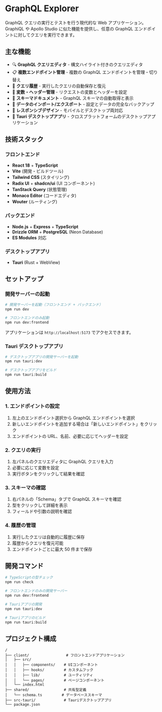 # GraphQL Explorer

GraphQL クエリの実行とテストを行う現代的な Web アプリケーション。GraphiQL や Apollo Studio に似た機能を提供し、任意の GraphQL エンドポイントに対してクエリを実行できます。

## 主な機能

- 🔍 **GraphQL クエリエディタ** - 構文ハイライト付きのクエリエディタ
- 📋 **複数エンドポイント管理** - 複数の GraphQL エンドポイントを管理・切り替え
- 📜 **クエリ履歴** - 実行したクエリの自動保存と復元
- 🎯 **変数・ヘッダー管理** - リクエストの変数とヘッダーを設定
- 📖 **スキーマドキュメント** - GraphQL スキーマの自動取得と表示
- 💾 **データのインポート/エクスポート** - 設定とデータの完全なバックアップ
- 🎨 **レスポンシブデザイン** - モバイルとデスクトップ両対応
- 📱 **Tauri デスクトップアプリ** - クロスプラットフォームのデスクトップアプリケーション

## 技術スタック

### フロントエンド

- **React 18** + **TypeScript**
- **Vite** (開発・ビルドツール)
- **Tailwind CSS** (スタイリング)
- **Radix UI** + **shadcn/ui** (UI コンポーネント)
- **TanStack Query** (状態管理)
- **Monaco Editor** (コードエディタ)
- **Wouter** (ルーティング)

### バックエンド

- **Node.js** + **Express** + **TypeScript**
- **Drizzle ORM** + **PostgreSQL** (Neon Database)
- **ES Modules** 対応

### デスクトップアプリ

- **Tauri** (Rust + WebView)

## セットアップ

### 開発サーバーの起動

```bash
# 開発サーバーを起動（フロントエンド + バックエンド）
npm run dev

# フロントエンドのみ起動
npm run dev:frontend
```

アプリケーションは `http://localhost:5173` でアクセスできます。

### Tauri デスクトップアプリ

```bash
# デスクトップアプリの開発サーバーを起動
npm run tauri:dev

# デスクトップアプリをビルド
npm run tauri:build
```

## 使用方法

### 1. エンドポイントの設定

1. 左上のエンドポイント選択から GraphQL エンドポイントを選択
2. 新しいエンドポイントを追加する場合は「新しいエンドポイント」をクリック
3. エンドポイントの URL、名前、必要に応じてヘッダーを設定

### 2. クエリの実行

1. 左パネルのクエリエディタに GraphQL クエリを入力
2. 必要に応じて変数を設定
3. 実行ボタンをクリックして結果を確認

### 3. スキーマの確認

1. 右パネルの「Schema」タブで GraphQL スキーマを確認
2. 型をクリックして詳細を表示
3. フィールドや引数の説明を確認

### 4. 履歴の管理

1. 実行したクエリは自動的に履歴に保存
2. 履歴からクエリを復元可能
3. エンドポイントごとに最大 50 件まで保存

## 開発コマンド

```bash
# TypeScriptの型チェック
npm run check

# フロントエンドのみの開発サーバー
npm run dev:frontend

# Tauriアプリの開発
npm run tauri:dev

# Tauriアプリのビルド
npm run tauri:build
```

## プロジェクト構成

```
/
├── client/                 # フロントエンドアプリケーション
│   ├── src/
│   │   ├── components/    # UIコンポーネント
│   │   ├── hooks/         # カスタムフック
│   │   ├── lib/           # ユーティリティ
│   │   └── pages/         # ページコンポーネント
│   └── index.html
├── shared/                # 共有型定義
│   └── schema.ts         # データベーススキーマ
├── src-tauri/             # Tauriデスクトップアプリ
└── package.json
```
